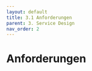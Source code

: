 ```yaml
---
layout: default
title: 3.1 Anforderungen
parent: 3. Service Design
nav_order: 2
---
```



# Anforderungen